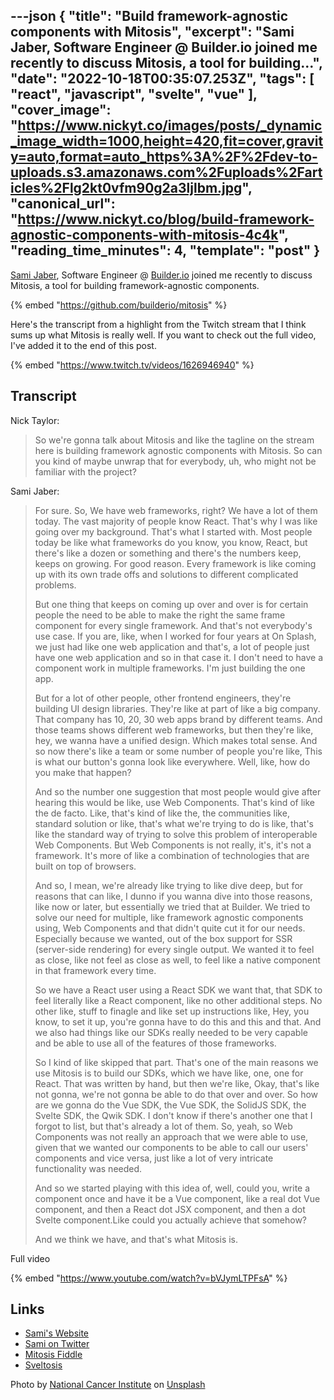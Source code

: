 ---json
{
  "title": "Build framework-agnostic components with Mitosis",
  "excerpt": "Sami Jaber, Software Engineer @ Builder.io joined me recently to discuss Mitosis, a tool for building...",
  "date": "2022-10-18T00:35:07.253Z",
  "tags": [
    "react",
    "javascript",
    "svelte",
    "vue"
  ],
  "cover_image": "https://www.nickyt.co/images/posts/_dynamic_image_width=1000,height=420,fit=cover,gravity=auto,format=auto_https%3A%2F%2Fdev-to-uploads.s3.amazonaws.com%2Fuploads%2Farticles%2Flg2kt0vfm90g2a3ljlbm.jpg",
  "canonical_url": "https://www.nickyt.co/blog/build-framework-agnostic-components-with-mitosis-4c4k",
  "reading_time_minutes": 4,
  "template": "post"
}
---

[Sami Jaber](https://twitter.com/samijaber_), Software Engineer @ [Builder.io](https://Builder.io) joined me recently to discuss Mitosis, a tool for building framework-agnostic components.

{% embed "https://github.com/builderio/mitosis" %}

Here's the transcript from a highlight from the Twitch stream that I think sums up what Mitosis is really well. If you want to check out the full video, I've added it to the end of this post.

{% embed "https://www.twitch.tv/videos/1626946940" %}

## Transcript

Nick Taylor:

> So we're gonna talk about Mitosis and like the tagline on the stream here is building framework agnostic components with Mitosis. So can you kind of maybe unwrap that for everybody, uh, who might not be familiar with the project?

Sami Jaber:

> For sure. So, We have web frameworks, right? We have a lot of them today. The vast majority of people know React. That's why I was like going over my background. That's what I started with. Most people today be like what frameworks do you know, you know, React, but there's like a dozen or something and there's the numbers keep, keeps on growing. For good reason. Every framework is like coming up with its own trade offs and solutions to different complicated problems.
>
> But one thing that keeps on coming up over and over is for certain people the need to be able to make the right the same frame component for every single framework. And that's not everybody's use case. If you are, like, when I worked for four years at On Splash, we just had like one web application and that's, a lot of people just have one web application and so in that case it. I don't need to have a component work in multiple frameworks. I'm just building the one app.
>
> But for a lot of other people, other frontend engineers, they're building UI design libraries. They're like at part
of like a big company. That company has 10, 20, 30 web apps brand by different teams. And those teams shows different web frameworks, but then they're like, hey, we wanna have a unified design. Which makes total sense. And so now there's like a team or some number of people you're like, This is what our button's gonna look like everywhere. Well, like, how do you make that happen?
>
> And so the number one suggestion that most people would give after hearing this would be like, use Web Components. That's kind of like the de facto. Like, that's kind of like the, the communities like, standard solution or like, that's what we're trying to do is like, that's like the standard way of trying to solve this problem of interoperable Web Components. But Web Components is not really, it's, it's not a framework. It's more of like a combination of technologies that are built on top of browsers.
>
> And so, I mean, we're already like trying to like dive deep, but for reasons that can like, I dunno if you wanna dive into those reasons, like now or later, but essentially we tried that at Builder. We tried to solve our need for multiple, like framework agnostic components using, Web Components and that didn't quite cut it for our needs. Especially because we wanted, out of the box support for SSR (server-side rendering) for every single output. We wanted it to feel as close, like not feel as close as well, to feel like a native component in that framework every time.
>
> So we have a React user using a React SDK we want that, that SDK to feel literally like a React component, like no other additional steps. No other like, stuff to finagle and
like set up instructions like, Hey, you know, to set it up, you're gonna have to do this and this and that. And we also had things like our SDKs really needed to be very capable and be able to use all of the features of those frameworks.
>
> So I kind of like skipped that part. That's one of the main reasons we use Mitosis is to build our SDKs, which we have like, one, one for React. That was written by hand, but then we're like, Okay, that's like not gonna, we're not gonna be able to do that over and over. So how are we gonna do the Vue SDK, the Vue  SDK, the SolidJS SDK, the Svelte SDK, the Qwik SDK. I don't know if there's another one that I forgot to list, but that's already a lot of them. So, yeah, so Web Components was not really an approach that we were able to use, given that we wanted our components to be able to call our users' components and vice versa, just like a lot of very intricate functionality was needed.
>
> And so we started playing with this idea of, well, could you, write a component once and have it be a Vue component, like a real dot Vue component, and then a React dot JSX component, and then a dot Svelte component.Like could you actually achieve that somehow?
>
> And we think we have, and that's what Mitosis is.

Full video

{% embed "https://www.youtube.com/watch?v=bVJymLTPFsA" %}

## Links

- [Sami's Website](https://sami.website)
- [Sami on Twitter](https://twitter.com/samijaber_)
- [Mitosis Fiddle](https://mitosis.builder.io)
- [Sveltosis](https://try.sveltosis.dev)

Photo by <a href="https://unsplash.com/@nci?utm_source=unsplash&utm_medium=referral&utm_content=creditCopyText">National Cancer Institute</a> on <a href="https://unsplash.com/s/photos/mitosis?utm_source=unsplash&utm_medium=referral&utm_content=creditCopyText">Unsplash</a>
